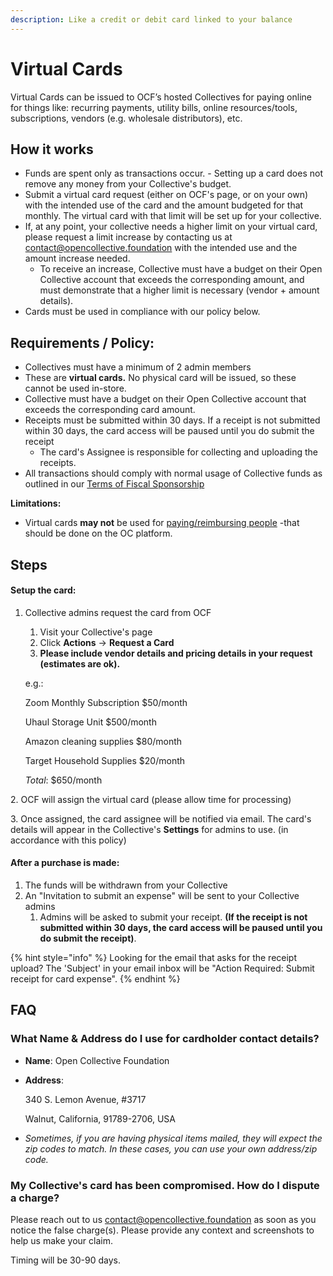 ```yaml
---
description: Like a credit or debit card linked to your balance
---
```


# Virtual Cards

Virtual Cards can be issued to OCF’s hosted Collectives for paying online for things like: recurring payments, utility bills, online resources/tools, subscriptions, vendors (e.g. wholesale distributors), etc.

## How it works

* Funds are spent only as transactions occur. - Setting up a card does not remove any money from your Collective's budget.
* Submit a virtual card request (either on OCF's page, or on your own) with the intended use of the card and the amount budgeted for that monthly. The virtual card with that limit will be set up for your collective.
* If, at any point, your collective needs a higher limit on your virtual card, please request a limit increase by contacting us at contact@opencollective.foundation with the intended use and the amount increase needed.
  * To receive an increase, Collective must have a budget on their Open Collective account that exceeds the corresponding amount, and must demonstrate that a higher limit is necessary (vendor + amount details).
* Cards must be used in compliance with our policy below.

## **Requirements / Policy:**

* Collectives must have a minimum of 2 admin members
* These are **virtual cards.** No physical card will be issued, so these cannot be used in-store.
* Collective must have a budget on their Open Collective account that exceeds the corresponding card amount.
* Receipts must be submitted within 30 days. If a receipt is not submitted within 30 days, the card access will be paused until you do submit the receipt
  * The card's Assignee is responsible for collecting and uploading the receipts.&#x20;
* All transactions should comply with normal usage of Collective funds as outlined in our [Terms of Fiscal Sponsorship](../getting-started/terms.md)

**Limitations:**

* Virtual cards **may not** be used for [paying/reimbursing people](../how-it-works/payouts.md) -that should be done on the OC platform.

## Steps

#### Setup the card:

1.  Collective admins request the card from OCF

    1. Visit your Collective's page
    2. Click **Actions** -> **Request a Card**
    3. **Please include vendor details and pricing details in your request (estimates are ok).**

    e.g.:

    Zoom Monthly Subscription $50/month

    Uhaul Storage Unit $500/month

    Amazon cleaning supplies $80/month

    Target Household Supplies $20/month

    _Total_: $650/month

2\. OCF will assign the virtual card (please allow time for processing)

3\. Once assigned, the card assignee will be notified via email. The card's details will appear in the Collective's **Settings** for admins to use. (in accordance with this policy)

#### ​After a purchase is made:

1. The funds will be withdrawn from your Collective
2. An "Invitation to submit an expense" will be sent to your Collective admins
   1. Admins will be asked to submit your receipt. **(If the receipt is not submitted within 30 days, the card access will be paused until you do submit the receipt)**.

{% hint style="info" %}
Looking for the email that asks for the receipt upload? The 'Subject' in your email inbox will be "Action Required: Submit receipt for card expense".
{% endhint %}

## FAQ

### What Name & Address do I use for cardholder contact details?

* **Name**: Open Collective Foundation
*   **Address**:

    340 S. Lemon Avenue, #3717

    Walnut, California, 91789-2706, USA
* _Sometimes, if you are having physical items mailed, they will expect the zip codes to match.  In these cases, you can use your own address/zip code._

### My Collective's card has been compromised. How do I dispute a charge?

Please reach out to us contact@opencollective.foundation as soon as you notice the false charge(s).  Please provide any context and screenshots to help us make your claim.

Timing will be 30-90 days.
